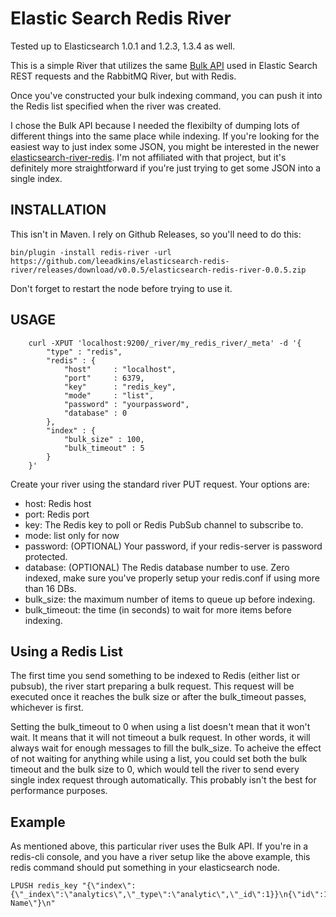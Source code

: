 # Elastic Search Redis River

Tested up to Elasticsearch 1.0.1 and 1.2.3, 1.3.4 as well.

This is a simple River that utilizes the same [Bulk API](http://www.elasticsearch.org/guide/en/elasticsearch/reference/current/docs-bulk.html) used 
in Elastic Search REST requests and the RabbitMQ River, but
with Redis.

Once you've constructed your bulk indexing command, you can push it into the Redis list specified when the river was created.
 
I chose the Bulk API because I needed the flexibilty of dumping lots of different things into the same place while indexing. If you're looking for the easiest way to just index some JSON, you might be interested in the newer [elasticsearch-river-redis](https://github.com/sksamuel/elasticsearch-river-redis). I'm not affiliated with that project, but it's definitely more straightforward if you're just trying to get some JSON into a single index.
 
## INSTALLATION

This isn't in Maven. I rely on Github Releases, so you'll need to do this:

```
bin/plugin -install redis-river -url https://github.com/leeadkins/elasticsearch-redis-river/releases/download/v0.0.5/elasticsearch-redis-river-0.0.5.zip
```


Don't forget to restart the node before trying to use it.

## USAGE
	  	curl -XPUT 'localhost:9200/_river/my_redis_river/_meta' -d '{
		    "type" : "redis",
		    "redis" : {
		        "host"     : "localhost", 
		        "port"     : 6379,
		        "key"      : "redis_key",
		        "mode"     : "list",
		        "password" : "yourpassword",
		        "database" : 0
		    },
		    "index" : {
		        "bulk_size" : 100,
		        "bulk_timeout" : 5
		    }
		}'


Create your river using the standard river PUT request. Your options are:
 - host:         Redis host
 - port:         Redis port
 - key:          The Redis key to poll or Redis PubSub channel to subscribe to.
 - mode:         list only for now
 - password:     (OPTIONAL) Your password, if your redis-server is password protected.
 - database:     (OPTIONAL) The Redis database number to use. Zero indexed, make sure you've properly setup your redis.conf if using more than 16 DBs.
 - bulk_size:    the maximum number of items to queue up before indexing.
 - bulk_timeout: the time (in seconds) to wait for more items before indexing.



## Using a Redis List
The first time you send something to be indexed to Redis (either list or pubsub),
the river start preparing a bulk request. This request will be executed once it
reaches the bulk size or after the bulk_timeout passes, whichever is first.

Setting the bulk_timeout to 0 when using a list doesn't mean that it won't wait.
It means that it will not timeout a bulk request. In other words, it will always
wait for enough messages to fill the bulk_size. To acheive the effect of not waiting for
anything while using a list, you could set both the bulk timeout and the bulk size
to 0, which would tell the river to send every single index request through automatically.
This probably isn't the best for performance purposes.


## Example

As mentioned above, this particular river uses the Bulk API. If you're in a redis-cli console, and you have a river setup like the above example, this redis command should put something in your elasticsearch node.

```
LPUSH redis_key "{\"index\":{\"_index\":\"analytics\",\"_type\":\"analytic\",\"_id\":1}}\n{\"id\":1,\"age\":25,\"name\":\"My Name\"}\n"
```
